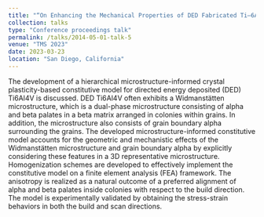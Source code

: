 ```yaml
---
title: "“On Enhancing the Mechanical Properties of DED Fabricated Ti–6Al–4V by Boron Addition and In-situ Reheating"
collection: talks
type: "Conference proceedings talk"
permalink: /talks/2014-05-01-talk-5
venue: "TMS 2023"
date: 2023-03-23
location: "San Diego, California"
---
```


The development of a hierarchical microstructure-informed crystal plasticity-based constitutive model for directed energy deposited (DED) Ti6Al4V is discussed. DED Ti6Al4V often exhibits a Widmanstätten microstructure, which is a dual-phase microstructure consisting of alpha and beta palates in a beta matrix arranged in colonies within grains. In addition, the microstructure also consists of grain boundary alpha surrounding the grains. The developed microstructure-informed constitutive model accounts for the geometric and mechanistic effects of the Widmanstätten microstructure and grain boundary alpha by explicitly considering these features in a 3D representative microstructure. Homogenization schemes are developed to effectively implement the constitutive model on a finite element analysis (FEA) framework. The anisotropy is realized as a natural outcome of a preferred alignment of alpha and beta palates inside colonies with respect to the build direction. The model is experimentally validated by obtaining the stress-strain behaviors in both the build and scan directions.
